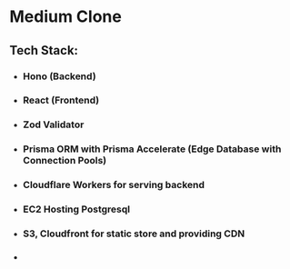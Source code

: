# Medium Clone

## Tech Stack:

- ### Hono (Backend)
- ### React (Frontend)
- ### Zod Validator
- ### Prisma ORM with Prisma Accelerate (Edge Database with Connection Pools)
- ### Cloudflare Workers for serving backend
- ### EC2 Hosting Postgresql
- ### S3, Cloudfront for static store and providing CDN
- ###
